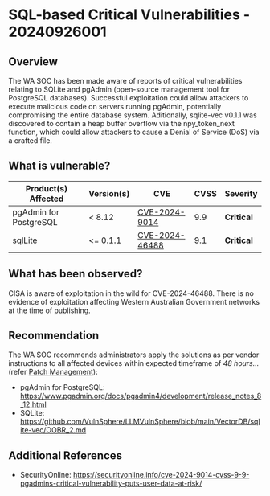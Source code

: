 # SQL-based Critical Vulnerabilities - 20240926001

## Overview

The WA SOC has been made aware of reports of critical vulnerabilities relating to SQLite and pgAdmin (open-source management tool for PostgreSQL databases). Successful exploitation could allow attackers to execute malicious code on servers running pgAdmin, potentially compromising the entire database system. Aditionally, sqlite-vec v0.1.1 was discovered to contain a heap buffer overflow via the npy_token_next function, which could allow attackers to cause a Denial of Service (DoS) via a crafted file.

## What is vulnerable?

| Product(s) Affected    | Version(s) | CVE                                                               | CVSS | Severity     |
| ---------------------- | ---------- | ----------------------------------------------------------------- | ---- | ------------ |
| pgAdmin for PostgreSQL | < 8.12    | [CVE-2024-9014](https://nvd.nist.gov/vuln/detail/CVE-2024-9014)   | 9.9  | **Critical** |
| sqlLite                | <= 0.1.1  | [CVE-2024-46488](https://nvd.nist.gov/vuln/detail/CVE-2024-46488) | 9.1  | **Critical** |

## What has been observed?

CISA is aware of exploitation in the wild for CVE-2024-46488. There is no evidence of exploitation affecting Western Australian Government networks at the time of publishing.

## Recommendation

The WA SOC recommends administrators apply the solutions as per vendor instructions to all affected devices within expected timeframe of *48 hours...* (refer [Patch Management](../guidelines/patch-management.md)):

- pgAdmin for PostgreSQL: <https://www.pgadmin.org/docs/pgadmin4/development/release_notes_8_12.html>
- SQLite: <https://github.com/VulnSphere/LLMVulnSphere/blob/main/VectorDB/sqlite-vec/OOBR_2.md>

## Additional References

- SecurityOnline: <https://securityonline.info/cve-2024-9014-cvss-9-9-pgadmins-critical-vulnerability-puts-user-data-at-risk/>
